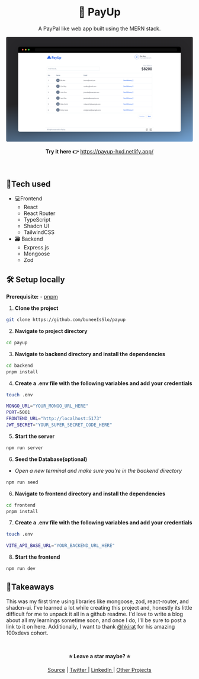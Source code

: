 <div align="center">

# 🔼 PayUp

A PayPal like web app built using the MERN stack.

![screenshot](./public/payup-dashboard.png)

**Try it here 👉** https://payup-hxd.netlify.app/

</div>

<br>

## 🧰Tech used

- 💻Frontend
  - React
  - React Router
  - TypeScript
  - Shadcn UI
  - TailwindCSS
- 🗃 Backend
  - Express.js
  - Mongoose
  - Zod

## 🛠 Setup locally

**Prerequisite:** - [pnpm](https://pnpm.io/)

1. **Clone the project**

```bash
git clone https://github.com/buneeIsSlo/payup
```

2. **Navigate to project directory**

```bash
cd payup
```

3. **Navigate to backend directory and install the dependencies**

```bash
cd backend
pnpm install
```

4. **Create a .env file with the following variables and add your credentials**

```bash
touch .env
```

```bash
MONGO_URL="YOUR_MONGO_URL_HERE"
PORT=5001
FRONTEND_URL="http://localhost:5173"
JWT_SECRET="YOUR_SUPER_SECRET_CODE_HERE"
```

5. **Start the server**

```bash
npm run server
```

6. **Seed the Database(optional)**

- _Open a new terminal and make sure you're in the backend directory_

```bash
npm run seed
```

6. **Navigate to frontend directory and install the dependencies**

```bash
cd frontend
pnpm install
```

7. **Create a .env file with the following variables and add your credentials**

```bash
touch .env
```

```bash
VITE_API_BASE_URL="YOUR_BACKEND_URL_HERE"
```

8. **Start the frontend**

```bash
npm run dev
```

## 🧠Takeaways

This was my first time using libraries like mongoose, zod, react-router, and shadcn-ui. I've learned a lot while creating this project and, honestly its little difficult for me to unpack it all in a github readme. I'd love to write a blog about all my learnings sometime soon, and once I do, I'll be sure to post a link to it on here. Additionally, I want to thank [@hkirat](https://github.com/hkirat) for his amazing 100xdevs cohort.

<br>

<div align="center">

<strong>⭐ Leave a star maybe? ⭐</strong><br>

<a href="https://github.com/mayankmishra110/paytm">Source</a>
| <a href="https://twitter.com/mayankkrmishra0" target="_blank">Twitter </a>
| <a href="https://www.linkedin.com/in/mayankmishracse/" target="_blank">LinkedIn </a>
| <a href="https://github.com/mayankmishra110" target="_blank">Other Projects </a>

</div>
